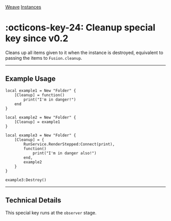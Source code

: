 <nav class="weavedoc-api-breadcrumbs">
	<a href="../..">Weave</a>
	<a href="..">Instances</a>
</nav>

<h1 class="weavedoc-api-header" markdown>
	<span class="weavedoc-api-icon" markdown>:octicons-key-24:</span>
	<span class="weavedoc-api-name">Cleanup</span>
	<span class="weavedoc-api-pills">
		<span class="weavedoc-api-pill-type">special key</span>
		<span class="weavedoc-api-pill-since">since v0.2</span>
	</span>
</h1>

Cleans up all items given to it when the instance is destroyed, equivalent to
passing the items to `Fusion.cleanup`.

---

## Example Usage

```luau
local example1 = New "Folder" {
	[Cleanup] = function()
		print("I'm in danger!")
	end
}

local example2 = New "Folder" {
	[Cleanup] = example1
}

local example3 = New "Folder" {
	[Cleanup] = {
		RunService.RenderStepped:Connect(print),
		function()
			print("I'm in danger also!")
		end,
		example2
	}
}

example3:Destroy()
```

---

## Technical Details

This special key runs at the `observer` stage.

